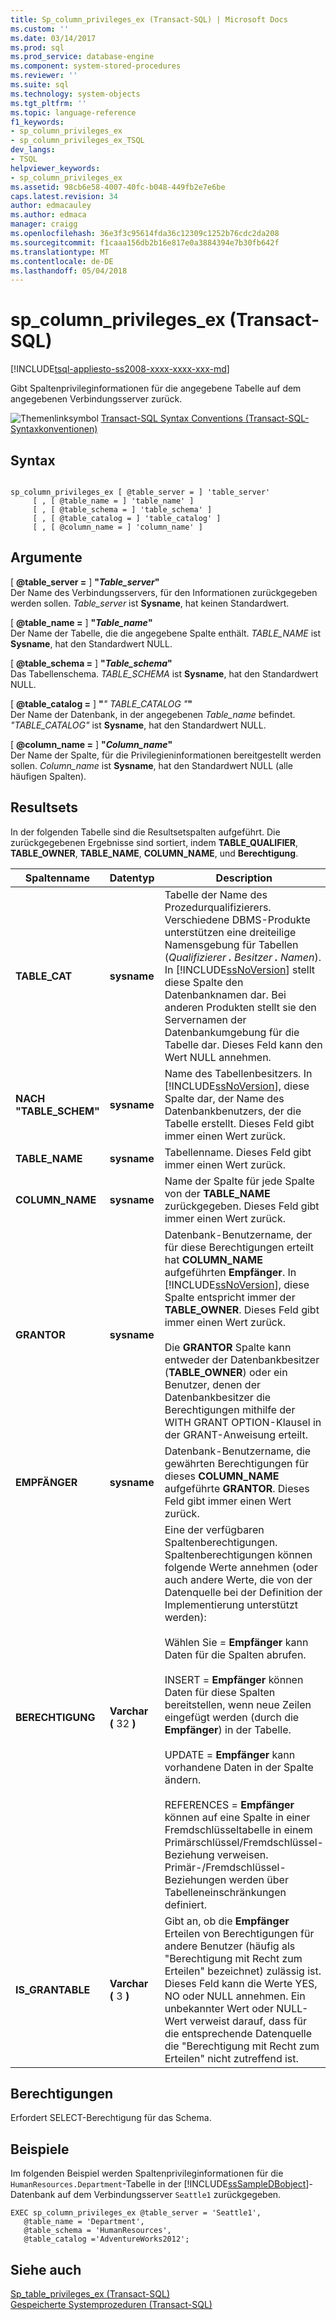 ```yaml
---
title: Sp_column_privileges_ex (Transact-SQL) | Microsoft Docs
ms.custom: ''
ms.date: 03/14/2017
ms.prod: sql
ms.prod_service: database-engine
ms.component: system-stored-procedures
ms.reviewer: ''
ms.suite: sql
ms.technology: system-objects
ms.tgt_pltfrm: ''
ms.topic: language-reference
f1_keywords:
- sp_column_privileges_ex
- sp_column_privileges_ex_TSQL
dev_langs:
- TSQL
helpviewer_keywords:
- sp_column_privileges_ex
ms.assetid: 98cb6e58-4007-40fc-b048-449fb2e7e6be
caps.latest.revision: 34
author: edmacauley
ms.author: edmaca
manager: craigg
ms.openlocfilehash: 36e3f3c95614fda36c12309c1252b76cdc2da208
ms.sourcegitcommit: f1caaa156db2b16e817e0a3884394e7b30fb642f
ms.translationtype: MT
ms.contentlocale: de-DE
ms.lasthandoff: 05/04/2018
---
```

# <a name="spcolumnprivilegesex-transact-sql"></a>sp_column_privileges_ex (Transact-SQL)
[!INCLUDE[tsql-appliesto-ss2008-xxxx-xxxx-xxx-md](../../includes/tsql-appliesto-ss2008-xxxx-xxxx-xxx-md.md)]

  Gibt Spaltenprivileginformationen für die angegebene Tabelle auf dem angegebenen Verbindungsserver zurück.  
  
 ![Themenlinksymbol](../../database-engine/configure-windows/media/topic-link.gif "Topic link icon") [Transact-SQL Syntax Conventions (Transact-SQL-Syntaxkonventionen)](../../t-sql/language-elements/transact-sql-syntax-conventions-transact-sql.md)  
  
## <a name="syntax"></a>Syntax  
  
```  
  
sp_column_privileges_ex [ @table_server = ] 'table_server'   
     [ , [ @table_name = ] 'table_name' ]   
     [ , [ @table_schema = ] 'table_schema' ]   
     [ , [ @table_catalog = ] 'table_catalog' ]   
     [ , [ @column_name = ] 'column_name' ]  
```  
  
## <a name="arguments"></a>Argumente  
 [  **@table_server =** ] **"***Table_server***"**  
 Der Name des Verbindungsservers, für den Informationen zurückgegeben werden sollen. *Table_server* ist **Sysname**, hat keinen Standardwert.  
  
 [  **@table_name =** ] **"***Table_name***"**  
 Der Name der Tabelle, die die angegebene Spalte enthält. *TABLE_NAME* ist **Sysname**, hat den Standardwert NULL.  
  
 [  **@table_schema =** ] **"***Table_schema***"**  
 Das Tabellenschema. *TABLE_SCHEMA* ist **Sysname**, hat den Standardwert NULL.  
  
 [  **@table_catalog =** ] **"***" TABLE_CATALOG "***"**  
 Der Name der Datenbank, in der angegebenen *Table_name* befindet. *"TABLE_CATALOG"* ist **Sysname**, hat den Standardwert NULL.  
  
 [  **@column_name =** ] **"***Column_name***"**  
 Der Name der Spalte, für die Privilegieninformationen bereitgestellt werden sollen. *Column_name* ist **Sysname**, hat den Standardwert NULL (alle häufigen Spalten).  
  
## <a name="result-sets"></a>Resultsets  
 In der folgenden Tabelle sind die Resultsetspalten aufgeführt. Die zurückgegebenen Ergebnisse sind sortiert, indem **TABLE_QUALIFIER**, **TABLE_OWNER**, **TABLE_NAME**, **COLUMN_NAME**, und  **Berechtigung**.  
  
|Spaltenname|Datentyp|Description|  
|-----------------|---------------|-----------------|  
|**TABLE_CAT**|**sysname**|Tabelle der Name des Prozedurqualifizierers. Verschiedene DBMS-Produkte unterstützen eine dreiteilige Namensgebung für Tabellen (*Qualifizierer ***.*** Besitzer ***.*** Namen*). In [!INCLUDE[ssNoVersion](../../includes/ssnoversion-md.md)] stellt diese Spalte den Datenbanknamen dar. Bei anderen Produkten stellt sie den Servernamen der Datenbankumgebung für die Tabelle dar. Dieses Feld kann den Wert NULL annehmen.|  
|**NACH "TABLE_SCHEM"**|**sysname**|Name des Tabellenbesitzers. In [!INCLUDE[ssNoVersion](../../includes/ssnoversion-md.md)], diese Spalte dar, der Name des Datenbankbenutzers, der die Tabelle erstellt. Dieses Feld gibt immer einen Wert zurück.|  
|**TABLE_NAME**|**sysname**|Tabellenname. Dieses Feld gibt immer einen Wert zurück.|  
|**COLUMN_NAME**|**sysname**|Name der Spalte für jede Spalte von der **TABLE_NAME** zurückgegeben. Dieses Feld gibt immer einen Wert zurück.|  
|**GRANTOR**|**sysname**|Datenbank-Benutzername, der für diese Berechtigungen erteilt hat **COLUMN_NAME** aufgeführten **Empfänger**. In [!INCLUDE[ssNoVersion](../../includes/ssnoversion-md.md)], diese Spalte entspricht immer der **TABLE_OWNER**. Dieses Feld gibt immer einen Wert zurück.<br /><br /> Die **GRANTOR** Spalte kann entweder der Datenbankbesitzer (**TABLE_OWNER**) oder ein Benutzer, denen der Datenbankbesitzer die Berechtigungen mithilfe der WITH GRANT OPTION-Klausel in der GRANT-Anweisung erteilt.|  
|**EMPFÄNGER**|**sysname**|Datenbank-Benutzername, die gewährten Berechtigungen für dieses **COLUMN_NAME** aufgeführte **GRANTOR**. Dieses Feld gibt immer einen Wert zurück.|  
|**BERECHTIGUNG**|**Varchar (** 32 **)**|Eine der verfügbaren Spaltenberechtigungen. Spaltenberechtigungen können folgende Werte annehmen (oder auch andere Werte, die von der Datenquelle bei der Definition der Implementierung unterstützt werden):<br /><br /> Wählen Sie = **Empfänger** kann Daten für die Spalten abrufen.<br /><br /> INSERT = **Empfänger** können Daten für diese Spalten bereitstellen, wenn neue Zeilen eingefügt werden (durch die **Empfänger**) in der Tabelle.<br /><br /> UPDATE = **Empfänger** kann vorhandene Daten in der Spalte ändern.<br /><br /> REFERENCES = **Empfänger** können auf eine Spalte in einer Fremdschlüsseltabelle in einem Primärschlüssel/Fremdschlüssel-Beziehung verweisen. Primär-/Fremdschlüssel-Beziehungen werden über Tabelleneinschränkungen definiert.|  
|**IS_GRANTABLE**|**Varchar (** 3 **)**|Gibt an, ob die **Empfänger** Erteilen von Berechtigungen für andere Benutzer (häufig als "Berechtigung mit Recht zum Erteilen" bezeichnet) zulässig ist. Dieses Feld kann die Werte YES, NO oder NULL annehmen. Ein unbekannter Wert oder NULL-Wert verweist darauf, dass für die entsprechende Datenquelle die "Berechtigung mit Recht zum Erteilen" nicht zutreffend ist.|  
  
## <a name="permissions"></a>Berechtigungen  
 Erfordert SELECT-Berechtigung für das Schema.  
  
## <a name="examples"></a>Beispiele  
 Im folgenden Beispiel werden Spaltenprivileginformationen für die `HumanResources.Department`-Tabelle in der [!INCLUDE[ssSampleDBobject](../../includes/sssampledbobject-md.md)]-Datenbank auf dem Verbindungsserver `Seattle1` zurückgegeben.  
  
```  
EXEC sp_column_privileges_ex @table_server = 'Seattle1',   
   @table_name = 'Department',   
   @table_schema = 'HumanResources',  
   @table_catalog ='AdventureWorks2012';  
```  
  
## <a name="see-also"></a>Siehe auch  
 [Sp_table_privileges_ex &#40;Transact-SQL&#41;](../../relational-databases/system-stored-procedures/sp-table-privileges-ex-transact-sql.md)   
 [Gespeicherte Systemprozeduren &#40;Transact-SQL&#41;](../../relational-databases/system-stored-procedures/system-stored-procedures-transact-sql.md)  
  
  
